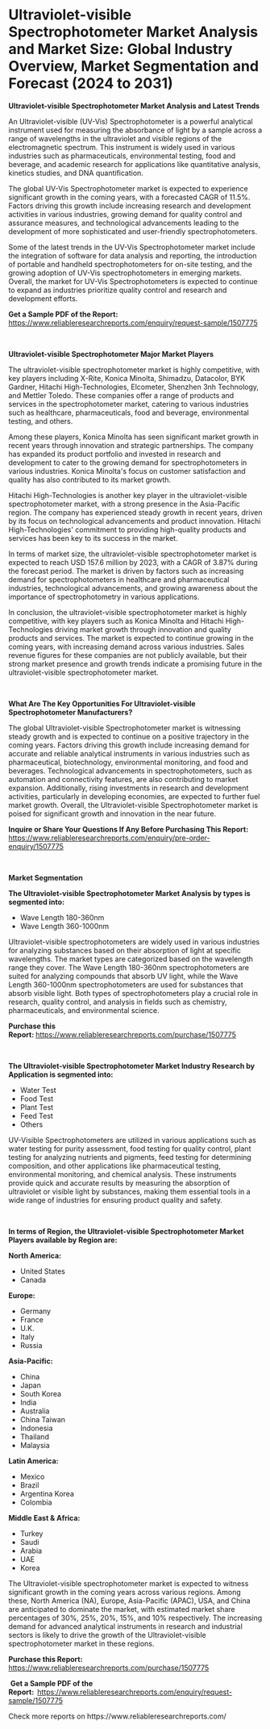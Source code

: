 <p><h1>Ultraviolet-visible Spectrophotometer Market Analysis and Market Size: Global Industry Overview, Market Segmentation and Forecast (2024 to 2031)</h1></p><p><strong>Ultraviolet-visible Spectrophotometer Market Analysis and Latest Trends</strong></p>
<p><p>An Ultraviolet-visible (UV-Vis) Spectrophotometer is a powerful analytical instrument used for measuring the absorbance of light by a sample across a range of wavelengths in the ultraviolet and visible regions of the electromagnetic spectrum. This instrument is widely used in various industries such as pharmaceuticals, environmental testing, food and beverage, and academic research for applications like quantitative analysis, kinetics studies, and DNA quantification.</p><p>The global UV-Vis Spectrophotometer market is expected to experience significant growth in the coming years, with a forecasted CAGR of 11.5%. Factors driving this growth include increasing research and development activities in various industries, growing demand for quality control and assurance measures, and technological advancements leading to the development of more sophisticated and user-friendly spectrophotometers.</p><p>Some of the latest trends in the UV-Vis Spectrophotometer market include the integration of software for data analysis and reporting, the introduction of portable and handheld spectrophotometers for on-site testing, and the growing adoption of UV-Vis spectrophotometers in emerging markets. Overall, the market for UV-Vis Spectrophotometers is expected to continue to expand as industries prioritize quality control and research and development efforts.</p></p>
<p><strong>Get a Sample PDF of the Report:&nbsp;</strong> <a href="https://www.reliableresearchreports.com/enquiry/request-sample/1507775">https://www.reliableresearchreports.com/enquiry/request-sample/1507775</a></p>
<p>&nbsp;</p>
<p><strong>Ultraviolet-visible Spectrophotometer Major Market Players</strong></p>
<p><p>The ultraviolet-visible spectrophotometer market is highly competitive, with key players including X-Rite, Konica Minolta, Shimadzu, Datacolor, BYK Gardner, Hitachi High-Technologies, Elcometer, Shenzhen 3nh Technology, and Mettler Toledo. These companies offer a range of products and services in the spectrophotometer market, catering to various industries such as healthcare, pharmaceuticals, food and beverage, environmental testing, and others.</p><p>Among these players, Konica Minolta has seen significant market growth in recent years through innovation and strategic partnerships. The company has expanded its product portfolio and invested in research and development to cater to the growing demand for spectrophotometers in various industries. Konica Minolta's focus on customer satisfaction and quality has also contributed to its market growth.</p><p>Hitachi High-Technologies is another key player in the ultraviolet-visible spectrophotometer market, with a strong presence in the Asia-Pacific region. The company has experienced steady growth in recent years, driven by its focus on technological advancements and product innovation. Hitachi High-Technologies' commitment to providing high-quality products and services has been key to its success in the market.</p><p>In terms of market size, the ultraviolet-visible spectrophotometer market is expected to reach USD 157.6 million by 2023, with a CAGR of 3.87% during the forecast period. The market is driven by factors such as increasing demand for spectrophotometers in healthcare and pharmaceutical industries, technological advancements, and growing awareness about the importance of spectrophotometry in various applications.</p><p>In conclusion, the ultraviolet-visible spectrophotometer market is highly competitive, with key players such as Konica Minolta and Hitachi High-Technologies driving market growth through innovation and quality products and services. The market is expected to continue growing in the coming years, with increasing demand across various industries. Sales revenue figures for these companies are not publicly available, but their strong market presence and growth trends indicate a promising future in the ultraviolet-visible spectrophotometer market.</p></p>
<p>&nbsp;</p>
<p><strong>What Are The Key Opportunities For Ultraviolet-visible Spectrophotometer Manufacturers?</strong></p>
<p><p>The global Ultraviolet-visible Spectrophotometer market is witnessing steady growth and is expected to continue on a positive trajectory in the coming years. Factors driving this growth include increasing demand for accurate and reliable analytical instruments in various industries such as pharmaceutical, biotechnology, environmental monitoring, and food and beverages. Technological advancements in spectrophotometers, such as automation and connectivity features, are also contributing to market expansion. Additionally, rising investments in research and development activities, particularly in developing economies, are expected to further fuel market growth. Overall, the Ultraviolet-visible Spectrophotometer market is poised for significant growth and innovation in the near future.</p></p>
<p><strong>Inquire or Share Your Questions If Any Before Purchasing This Report:</strong> <a href="https://www.reliableresearchreports.com/enquiry/pre-order-enquiry/1507775">https://www.reliableresearchreports.com/enquiry/pre-order-enquiry/1507775</a></p>
<p>&nbsp;</p>
<p><strong>Market Segmentation</strong></p>
<p><strong>The Ultraviolet-visible Spectrophotometer Market Analysis by types is segmented into:</strong></p>
<p><ul><li>Wave Length 180-360nm</li><li>Wave Length 360-1000nm</li></ul></p>
<p><p>Ultraviolet-visible spectrophotometers are widely used in various industries for analyzing substances based on their absorption of light at specific wavelengths. The market types are categorized based on the wavelength range they cover. The Wave Length 180-360nm spectrophotometers are suited for analyzing compounds that absorb UV light, while the Wave Length 360-1000nm spectrophotometers are used for substances that absorb visible light. Both types of spectrophotometers play a crucial role in research, quality control, and analysis in fields such as chemistry, pharmaceuticals, and environmental science.</p></p>
<p><strong>Purchase this Report:&nbsp;</strong><a href="https://www.reliableresearchreports.com/purchase/1507775">https://www.reliableresearchreports.com/purchase/1507775</a></p>
<p>&nbsp;</p>
<p><strong>The Ultraviolet-visible Spectrophotometer Market Industry Research by Application is segmented into:</strong></p>
<p><ul><li>Water Test</li><li>Food Test</li><li>Plant Test</li><li>Feed Test</li><li>Others</li></ul></p>
<p><p>UV-Visible Spectrophotometers are utilized in various applications such as water testing for purity assessment, food testing for quality control, plant testing for analyzing nutrients and pigments, feed testing for determining composition, and other applications like pharmaceutical testing, environmental monitoring, and chemical analysis. These instruments provide quick and accurate results by measuring the absorption of ultraviolet or visible light by substances, making them essential tools in a wide range of industries for ensuring product quality and safety.</p></p>
<p>&nbsp;</p>
<p><strong>In terms of Region, the Ultraviolet-visible Spectrophotometer Market Players available by Region are:</strong></p>
<p>
    <p> <strong> North America: </strong>
        <ul>
            <li>United States</li>
            <li>Canada</li>
        </ul>
        </p> 
    <p> <strong> Europe: </strong>
        <ul>
            <li>Germany</li>
            <li>France</li>
            <li>U.K.</li>
            <li>Italy</li>
            <li>Russia</li>
        </ul>
        </p> 
    <p> <strong> Asia-Pacific: </strong>
        <ul>
            <li>China</li>
            <li>Japan</li>
            <li>South Korea</li>
            <li>India</li>
            <li>Australia</li>
            <li>China Taiwan</li>
            <li>Indonesia</li>
            <li>Thailand</li>
            <li>Malaysia</li>
        </ul>
        </p> 
    <p> <strong> Latin America: </strong>
        <ul>
            <li>Mexico</li>
            <li>Brazil</li>
            <li>Argentina Korea</li>
            <li>Colombia</li>
        </ul>
        </p> 
    <p> <strong> Middle East & Africa: </strong>
        <ul>
            <li>Turkey</li>
            <li>Saudi</li>
            <li>Arabia</li>
            <li>UAE</li>
            <li>Korea</li>
        </ul>
    </p>
    </p>
<p><p>The Ultraviolet-visible spectrophotometer market is expected to witness significant growth in the coming years across various regions. Among these, North America (NA), Europe, Asia-Pacific (APAC), USA, and China are anticipated to dominate the market, with estimated market share percentages of 30%, 25%, 20%, 15%, and 10% respectively. The increasing demand for advanced analytical instruments in research and industrial sectors is likely to drive the growth of the Ultraviolet-visible spectrophotometer market in these regions.</p></p>
<p><strong>Purchase this Report: </strong><a href="https://www.reliableresearchreports.com/purchase/1507775">https://www.reliableresearchreports.com/purchase/1507775</a></p>
<p>&nbsp;<strong>Get a Sample PDF of the Report:&nbsp;&nbsp;</strong><a href="https://www.reliableresearchreports.com/enquiry/request-sample/1507775">https://www.reliableresearchreports.com/enquiry/request-sample/1507775</a></p>
<p><strong></strong></p>
<p>Check more reports on https://www.reliableresearchreports.com/</p>
